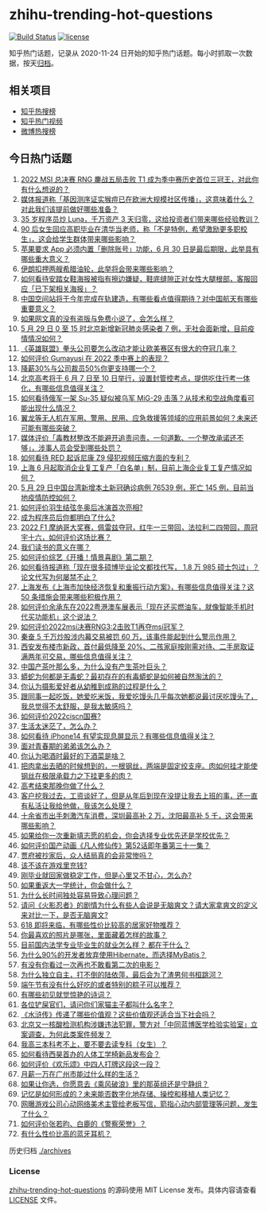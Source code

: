 # zhihu-trending-hot-questions

[![Build Status](https://github.com/justjavac/zhihu-trending-hot-questions/workflows/ci/badge.svg?branch=master)](https://github.com/justjavac/zhihu-trending-hot-questions/actions)
[![license](https://img.shields.io/github/license/justjavac/zhihu-trending-hot-questions)](https://github.com/justjavac/zhihu-trending-hot-questions/blob/master/LICENSE)

知乎热门话题，记录从 2020-11-24 日开始的知乎热门话题。每小时抓取一次数据，按天[归档](./archives)。

## 相关项目

- [知乎热搜榜](https://github.com/justjavac/zhihu-trending-top-search)
- [知乎热门视频](https://github.com/justjavac/zhihu-trending-hot-video)
- [微博热搜榜](https://github.com/justjavac/weibo-trending-hot-search)

## 今日热门话题

<!-- BEGIN -->
<!-- 最后更新时间 Mon May 30 2022 05:03:07 GMT+0800 (China Standard Time) -->

1. [2022 MSI 总决赛 RNG 鏖战五局击败 T1 成为季中赛历史首位三冠王，对此你有什么想说的？](https://www.zhihu.com/question/535102348)
1. [媒体报道称「基因测序证实猴痘已在欧洲大规模社区传播」，这意味着什么？对此我们该提前做好哪些准备？](https://www.zhihu.com/question/535075164)
1. [35 岁程序员炒 Luna，千万资产 3 天归零，这给投资者们带来哪些经验教训？](https://www.zhihu.com/question/535061868)
1. [90 后女生回应高职毕业在清华当老师，称「不是特例，希望激励更多职校生」，这会给学生群体带来哪些影响？](https://www.zhihu.com/question/535073608)
1. [苹果要求 App 必须内置「删除账号」功能，6 月 30 日是最后期限，此举具有哪些重大意义？](https://www.zhihu.com/question/534441659)
1. [伊朗扣押两艘希腊油轮，此举将会带来哪些影响？](https://www.zhihu.com/question/534973180)
1. [如何看待安踏女鞋海报被指有擦边嫌疑，鞋底缝隙正对女性大腿根部，客服回应「已下架相关海报」？](https://www.zhihu.com/question/535128670)
1. [中国空间站将于今年完成在轨建造，有哪些看点值得期待？对中国航天有哪些重要意义？](https://www.zhihu.com/question/534861552)
1. [如果网文真的没有盗版与免费小说了，会怎么样？](https://www.zhihu.com/question/535137366)
1. [5 月 29 日 0 至 15 时北京新增新冠肺炎感染者 7 例，无社会面新增，目前疫情情况如何？](https://www.zhihu.com/question/535116240)
1. [《英雄联盟》拳头公司要怎么改动才能让欧美赛区有很大的夺冠几率？](https://www.zhihu.com/question/528667436)
1. [如何评价 Gumayusi 在 2022 季中赛上的表现？](https://www.zhihu.com/question/534127486)
1. [降薪30%与公司裁员50%你更支持哪一个？](https://www.zhihu.com/question/534812183)
1. [北京高考将于 6 月 7 日至 10 日举行，设置封管控考点，提供吃住行考一体化，有哪些信息值得关注？](https://www.zhihu.com/question/535120549)
1. [如何看待俄军一架 Su-35 疑似被乌军 MiG-29 击落？从技术和空战角度看可能出现什么情况？](https://www.zhihu.com/question/534919616)
1. [翼龙等无人机在军用、警用、民用、应急救援等领域的应用前景如何？未来还可能有哪些突破？](https://www.zhihu.com/question/534324133)
1. [媒体评价「毒教材整改不能避开追责问责，一句道歉、一个整改承诺还不够」，涉事人员会受到哪些处罚？](https://www.zhihu.com/question/535076046)
1. [如何看待 RED 起诉尼康 Z9 侵犯视频压缩方面的专利？](https://www.zhihu.com/question/534887864)
1. [上海 6 月起取消企业复工复产「白名单」制，目前上海企业复工复产情况如何？](https://www.zhihu.com/question/535103894)
1. [5 月 29 日中国台湾新增本土新冠确诊病例 76539 例，死亡 145 例，目前当地疫情防控如何？](https://www.zhihu.com/question/535096307)
1. [如何评价羽生结弦冬奥后冰演首次亮相?](https://www.zhihu.com/question/534869951)
1. [成为程序员后你都明白了什么?](https://www.zhihu.com/question/534598587)
1. [2022 F1 摩纳哥大奖赛，佩雷兹夺冠，红牛一三带回，法拉利二四带回，周冠宇十六，如何评价这场比赛？](https://www.zhihu.com/question/535140110)
1. [我们读书的意义在哪？](https://www.zhihu.com/question/535000345)
1. [如何评价综艺《开播！情景喜剧》第二期？](https://www.zhihu.com/question/535136001)
1. [如何看待报道称「现在很多硕博毕业论文都找代写， 1.8 万 985 硕士包过」？论文代写为何屡禁不止？](https://www.zhihu.com/question/534680508)
1. [上海发布《上海市加快经济恢复和重振行动方案》，有哪些信息值得关注？这 50 条措施会带来哪些积极作用？](https://www.zhihu.com/question/535100076)
1. [如何评价余承东在2022粤港澳车展表示「现在还买燃油车，就像智能手机时代买功能机」这个说法？](https://www.zhihu.com/question/535045107)
1. [如何评价2022msi决赛RNG3:2击败T1再夺msi冠军？](https://www.zhihu.com/question/535137055)
1. [秦奋 5 千万炒股涉内幕交易被罚 60 万，该事件能起到什么警示作用？](https://www.zhihu.com/question/535064495)
1. [西安发布楼市新政，首付最低降至 20%、二孩家庭按刚需对待、二手房取证满两年可交易，哪些信息值得关注？](https://www.zhihu.com/question/535078899)
1. [中国产茶叶那么多，为什么没有产生茶叶巨头？](https://www.zhihu.com/question/534217894)
1. [蟒蛇为何都是无毒蛇？最初存在的有毒蟒蛇是如何被自然淘汰的？](https://www.zhihu.com/question/54120744)
1. [你认为摄影爱好者从幼稚到成熟的过程是什么？](https://www.zhihu.com/question/534320900)
1. [跟同事一起吃饭，她爱吃米饭，我爱吃馒头几乎每次她都说最讨厌吃馒头了，我总觉得不太舒服，是我太敏感吗？](https://www.zhihu.com/question/505629130)
1. [如何评价2022ciscn国赛?](https://www.zhihu.com/question/531429617)
1. [生活太迷茫了，怎么办？](https://www.zhihu.com/question/534224771)
1. [如何看待 iPhone14 有望实现息屏显示？有哪些信息值得关注？](https://www.zhihu.com/question/534450877)
1. [面对青春期的弟弟该怎么办？](https://www.zhihu.com/question/519136857)
1. [你认为喝酒时最好的下酒菜是啥？](https://www.zhihu.com/question/384564895)
1. [把肉拿出去晒的时候想到的，一根钢丝，两端是固定绞支座。肉如何挂才能使钢丝在极限承载力之下挂更多的肉？](https://www.zhihu.com/question/40177013)
1. [高考结束那晚你做了什么？](https://www.zhihu.com/question/529368488)
1. [客户挖我过去，工资谈好了，但是从年后到现在没提让我去上班的事，还一直有私活让我给他做，我该怎么处理？](https://www.zhihu.com/question/534887349)
1. [十余省市出手刺激汽车消费，深圳最高补 2 万，沈阳最高补 5 千，这会带来哪些影响？](https://www.zhihu.com/question/535079075)
1. [如果给你一次重新填志愿的机会，你会选择专业优先还是学校优先？](https://www.zhihu.com/question/457246703)
1. [如何评价国产动画《凡人修仙传》第52话即年番第三十一集？](https://www.zhihu.com/question/535077775)
1. [贾府被抄家后，众人结局真的会非常惨吗？](https://www.zhihu.com/question/530736780)
1. [该不该在游戏里充钱?](https://www.zhihu.com/question/524961950)
1. [刚毕业就回家做稳定工作，但是心里又不甘心，怎么办?](https://www.zhihu.com/question/535017768)
1. [如果重返大一学统计，你会做什么？](https://www.zhihu.com/question/531494960)
1. [为什么长时间独处容易导致心理问题？](https://www.zhihu.com/question/507178360)
1. [请问《火影忍者》的剧情为什么有些人会说是无脑爽文？请大家拿爽文的定义来对比一下，是否无脑爽文?](https://www.zhihu.com/question/533281959)
1. [618 即将来临，有哪些性价比较高的居家好物推荐？](https://www.zhihu.com/question/465415840)
1. [你最喜欢的照片是哪张，里面藏着怎样的故事？](https://www.zhihu.com/question/534941484)
1. [目前国内法学专业毕业生的就业怎么样？ 都在干什么？](https://www.zhihu.com/question/20925426)
1. [为什么90%的开发者放弃使用Hibernate，而选择MyBatis？](https://www.zhihu.com/question/532452772)
1. [有没有你看过一次再也不敢看第二次的电影？](https://www.zhihu.com/question/281045909)
1. [为什么独立自主，打不倒的陆依萍，最后会为了渣男何书桓跳河？](https://www.zhihu.com/question/534327460)
1. [端午节有没有什么好吃的或者特别的粽子可以推荐？](https://www.zhihu.com/question/394905152)
1. [有哪些初见就觉惊艳的诗词？](https://www.zhihu.com/question/533309581)
1. [各位铲屎官们，请问你们家猫主子都叫什么名字？](https://www.zhihu.com/question/532638608)
1. [《水浒传》传递了哪些价值观？这些价值观还适合当下社会吗？](https://www.zhihu.com/question/534577172)
1. [北京又一核酸检测机构涉嫌违法犯罪，警方对「中同蓝博医学检验实验室」立案调查，为何此类案件频发？](https://www.zhihu.com/question/535098930)
1. [我高三本科考不上，要不要去读专科（女生）？](https://www.zhihu.com/question/370943333)
1. [如何看待西昊首办的人体工学椅新品发布会？](https://www.zhihu.com/question/534867058)
1. [如何评价《欢乐颂》中四人打牌这段这一段？](https://www.zhihu.com/question/45306984)
1. [月薪一万在广州市能过什么样的生活？](https://www.zhihu.com/question/54172137)
1. [如果让你选，你愿意去《乘风破浪》里的那英组还是宁静组？](https://www.zhihu.com/question/534803531)
1. [记忆是如何形成的？未来能否数字化地存储、操控和移植人类记忆？](https://www.zhihu.com/question/532951721)
1. [网曝游戏公司心动网络美术主管给老板写信，箭指心动内部管理等问题，发生了什么？](https://www.zhihu.com/question/534659236)
1. [如何评价张若昀、白鹿的《警察荣誉》？](https://www.zhihu.com/question/535004823)
1. [有什么性价比高的蓝牙耳机？](https://www.zhihu.com/question/370899473)

<!-- END -->

历史归档 [./archives](./archives)

### License

[zhihu-trending-hot-questions](https://github.com/justjavac/zhihu-trending-hot-questions)
的源码使用 MIT License 发布。具体内容请查看 [LICENSE](./LICENSE) 文件。

